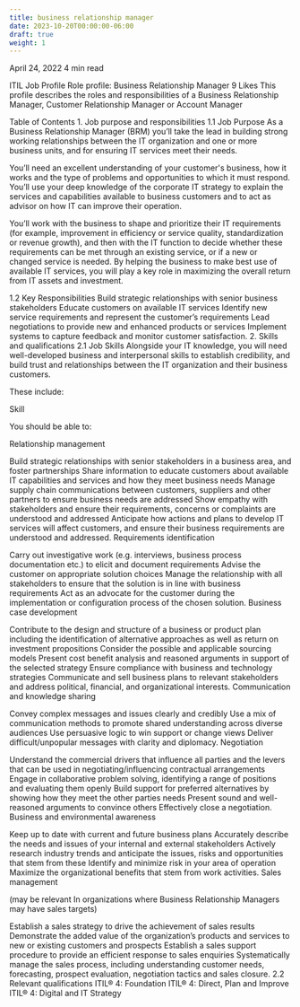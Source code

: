 ```yaml
---
title: business relationship manager
date: 2023-10-20T00:00:00-06:00
draft: true
weight: 1
---
```



April 24, 2022
4 min read

ITIL
Job Profile
Role profile: Business Relationship Manager
9 Likes
This profile describes the roles and responsibilities of a Business Relationship Manager, Customer Relationship Manager or Account Manager

Table of Contents
1. 
Job purpose and responsibilities
1.1 Job Purpose
As a Business Relationship Manager (BRM) you’ll take the lead in building strong working relationships between the IT organization and one or more business units, and for ensuring IT services meet their needs.

You’ll need an excellent understanding of your customer's business, how it works and the type of problems and opportunities to which it must respond. You’ll use your deep knowledge of the corporate IT strategy to explain the services and capabilities available to business customers and to act as advisor on how IT can improve their operation.

You’ll work with the business to shape and prioritize their IT requirements (for example, improvement in efficiency or service quality, standardization or revenue growth), and then with the IT function to decide whether these requirements can be met through an existing service, or if a new or changed service is needed. By helping the business to make best use of available IT services, you will play a key role in maximizing the overall return from IT assets and investment.

1.2 Key Responsibilities
Build strategic relationships with senior business stakeholders
Educate customers on available IT services
Identify new service requirements and represent the customer’s requirements
Lead negotiations to provide new and enhanced products or services
Implement systems to capture feedback and monitor customer satisfaction.
2. 
Skills and qualifications
2.1 Job Skills
Alongside your IT knowledge, you will need well-developed business and interpersonal skills to establish credibility, and build trust and relationships between the IT organization and their business customers.

These include:

Skill

You should be able to:

Relationship management

Build strategic relationships with senior stakeholders in a business area, and foster partnerships
Share information to educate customers about available IT capabilities and services and how they meet business needs
Manage supply chain communications between customers, suppliers and other partners to ensure business needs are addressed
Show empathy with stakeholders and ensure their requirements, concerns or complaints are understood and addressed
Anticipate how actions and plans to develop IT services will affect customers, and ensure their business requirements are understood and addressed.
Requirements identification

Carry out investigative work (e.g. interviews, business process documentation etc.) to elicit and document requirements
Advise the customer on appropriate solution choices
Manage the relationship with all stakeholders to ensure that the solution is in line with business requirements
Act as an advocate for the customer during the implementation or configuration process of the chosen solution.
Business case development

Contribute to the design and structure of a business or product plan including the identification of alternative approaches as well as return on investment propositions
Consider the possible and applicable sourcing models
Present cost benefit analysis and reasoned arguments in support of the selected strategy
Ensure compliance with business and technology strategies
Communicate and sell business plans to relevant stakeholders and address political, financial, and organizational interests.
Communication and knowledge sharing

Convey complex messages and issues clearly and credibly
Use a mix of communication methods to promote shared understanding across diverse audiences
Use persuasive logic to win support or change views
Deliver difficult/unpopular messages with clarity and diplomacy.
Negotiation

Understand the commercial drivers that influence all parties and the levers that can be used in negotiating/influencing contractual arrangements
Engage in collaborative problem solving, identifying a range of positions and evaluating them openly
Build support for preferred alternatives by showing how they meet the other parties needs
Present sound and well-reasoned arguments to convince others
Effectively close a negotiation.
Business and environmental awareness

Keep up to date with current and future business plans
Accurately describe the needs and issues of your internal and external stakeholders
Actively research industry trends and anticipate the issues, risks and opportunities that stem from these
Identify and minimize risk in your area of operation
Maximize the organizational benefits that stem from work activities.
Sales management

(may be relevant In organizations where Business Relationship Managers may have sales targets)

Establish a sales strategy to drive the achievement of sales results
Demonstrate the added value of the organization’s products and services to new or existing customers and prospects
Establish a sales support procedure to provide an efficient response to sales enquiries
Systematically manage the sales process, including understanding customer needs, forecasting, prospect evaluation, negotiation tactics and sales closure.
2.2 Relevant qualifications
ITIL® 4: Foundation
ITIL® 4: Direct, Plan and Improve
ITIL® 4: Digital and IT Strategy
